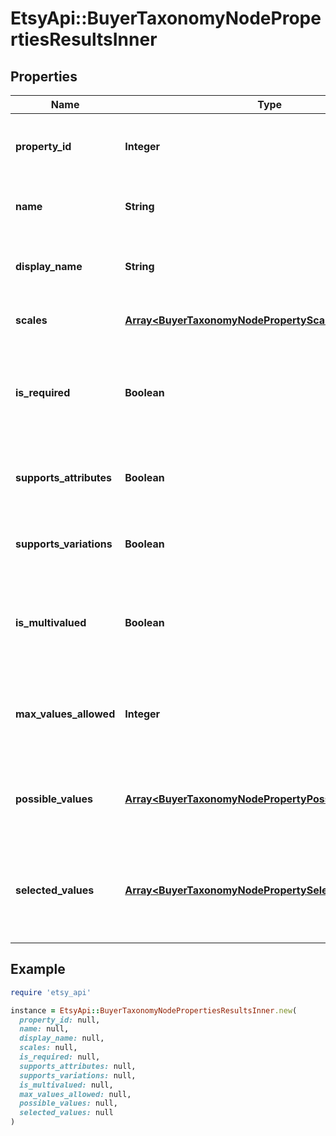 # EtsyApi::BuyerTaxonomyNodePropertiesResultsInner

## Properties

| Name | Type | Description | Notes |
| ---- | ---- | ----------- | ----- |
| **property_id** | **Integer** | The unique numeric ID of this product property. | [optional] |
| **name** | **String** | The name string for this taxonomy node. | [optional] |
| **display_name** | **String** | The human-readable product property name string. | [optional] |
| **scales** | [**Array&lt;BuyerTaxonomyNodePropertyScalesInner&gt;**](BuyerTaxonomyNodePropertyScalesInner.md) | A list of available scales. | [optional] |
| **is_required** | **Boolean** | When true, listings assigned eligible taxonomy IDs require this property. | [optional] |
| **supports_attributes** | **Boolean** | When true, you can use this property in listing attributes. | [optional] |
| **supports_variations** | **Boolean** | When true, you can use this property in listing variations. | [optional] |
| **is_multivalued** | **Boolean** | When true, you can assign multiple property values to this property | [optional] |
| **max_values_allowed** | **Integer** | When true, you can assign multiple property values to this property | [optional] |
| **possible_values** | [**Array&lt;BuyerTaxonomyNodePropertyPossibleValuesInner&gt;**](BuyerTaxonomyNodePropertyPossibleValuesInner.md) | A list of supported property value strings for this property. | [optional] |
| **selected_values** | [**Array&lt;BuyerTaxonomyNodePropertySelectedValuesInner&gt;**](BuyerTaxonomyNodePropertySelectedValuesInner.md) | A list of property value strings automatically and always selected for the given property. | [optional] |

## Example

```ruby
require 'etsy_api'

instance = EtsyApi::BuyerTaxonomyNodePropertiesResultsInner.new(
  property_id: null,
  name: null,
  display_name: null,
  scales: null,
  is_required: null,
  supports_attributes: null,
  supports_variations: null,
  is_multivalued: null,
  max_values_allowed: null,
  possible_values: null,
  selected_values: null
)
```

